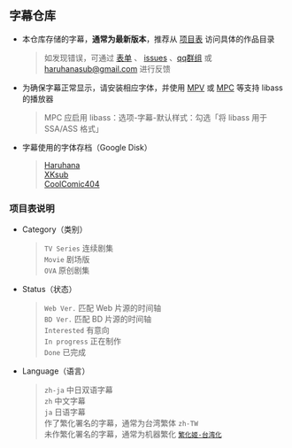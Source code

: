 ## 字幕仓库

- 本仓库存储的字幕，**通常为最新版本**，推荐从 [项目表](https://github.com/users/HaruhanaSub/projects/2) 访问具体的作品目录
  > 如发现错误，可通过 [表单](https://wj.qq.com/s2/15281807/6a90/) 、 [issues](https://github.com/HaruhanaSub/Haruhana-Fansub_Source/issues) 、[qq群组](https://qm.qq.com/q/LFOmKxHXsm) 或 [haruhanasub@gmail.com](mailto:haruhanasub@gmail.com) 进行反馈

- 为确保字幕正常显示，请安装相应字体，并使用 [MPV](https://github.com/hooke007/MPV_lazy/releases) 或 [MPC](https://github.com/clsid2/mpc-hc/releases) 等支持 libass 的播放器
  > MPC 应启用 libass：选项-字幕-默认样式：勾选「将 libass 用于 SSA/ASS 格式」

- 字幕使用的字体存档（Google Disk）
  > [Haruhana](https://drive.google.com/drive/folders/17VApy7JiCTHkH7D6P0FLupIOkUA5BDeZ)<br>
  > [XKsub](https://drive.google.com/drive/folders/14UJUKI4SERAOoqJvMnSXKABjQaC4D9lL)<br>
  > [CoolComic404](https://drive.google.com/drive/folders/13m-qX7huKc73QQAkNH6qXxlvZP-5Eu7H?usp=sharing)<br>

### 项目表说明

- Category（类别）
  > `TV Series` 连续剧集<br>
  > `Movie` 剧场版<br>
  > `OVA` 原创剧集<br>

- Status（状态）
  > `Web Ver.` 匹配 Web 片源的时间轴<br>
  > `BD Ver.` 匹配 BD 片源的时间轴<br>
  > `Interested` 有意向<br>
  > `In progress` 正在制作<br>
  > `Done` 已完成<br>

- Language（语言）
  > `zh-ja` 中日双语字幕<br>
  > `zh` 中文字幕<br>
  > `ja` 日语字幕<br>
  > 作了繁化署名的字幕，通常为台湾繁体 `zh-TW`<br>
  > 未作繁化署名的字幕，通常为机器繁化 [`繁化姬-台湾化`](https://zhconvert.org/)<br>
